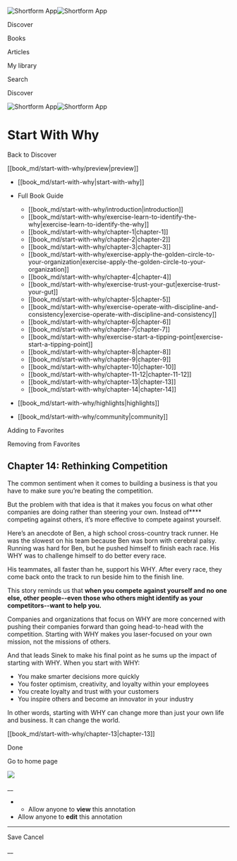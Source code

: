 ![Shortform App](/img/logo.36a2399e.svg)![Shortform App](/img/logo-dark.70c1b072.svg)

Discover

Books

Articles

My library

Search

Discover

![Shortform App](/img/logo.36a2399e.svg)![Shortform App](/img/logo-dark.70c1b072.svg)

# Start With Why

Back to Discover

[[book_md/start-with-why/preview|preview]]

  * [[book_md/start-with-why|start-with-why]]
  * Full Book Guide

    * [[book_md/start-with-why/introduction|introduction]]
    * [[book_md/start-with-why/exercise-learn-to-identify-the-why|exercise-learn-to-identify-the-why]]
    * [[book_md/start-with-why/chapter-1|chapter-1]]
    * [[book_md/start-with-why/chapter-2|chapter-2]]
    * [[book_md/start-with-why/chapter-3|chapter-3]]
    * [[book_md/start-with-why/exercise-apply-the-golden-circle-to-your-organization|exercise-apply-the-golden-circle-to-your-organization]]
    * [[book_md/start-with-why/chapter-4|chapter-4]]
    * [[book_md/start-with-why/exercise-trust-your-gut|exercise-trust-your-gut]]
    * [[book_md/start-with-why/chapter-5|chapter-5]]
    * [[book_md/start-with-why/exercise-operate-with-discipline-and-consistency|exercise-operate-with-discipline-and-consistency]]
    * [[book_md/start-with-why/chapter-6|chapter-6]]
    * [[book_md/start-with-why/chapter-7|chapter-7]]
    * [[book_md/start-with-why/exercise-start-a-tipping-point|exercise-start-a-tipping-point]]
    * [[book_md/start-with-why/chapter-8|chapter-8]]
    * [[book_md/start-with-why/chapter-9|chapter-9]]
    * [[book_md/start-with-why/chapter-10|chapter-10]]
    * [[book_md/start-with-why/chapter-11-12|chapter-11-12]]
    * [[book_md/start-with-why/chapter-13|chapter-13]]
    * [[book_md/start-with-why/chapter-14|chapter-14]]
  * [[book_md/start-with-why/highlights|highlights]]
  * [[book_md/start-with-why/community|community]]



Adding to Favorites 

Removing from Favorites 

## Chapter 14: Rethinking Competition

The common sentiment when it comes to building a business is that you have to make sure you’re beating the competition.

But the problem with that idea is that it makes you focus on what other companies are doing rather than steering your own. Instead of**** competing against others, it’s more effective to compete against yourself.

Here’s an anecdote of Ben, a high school cross-country track runner. He was the slowest on his team because Ben was born with cerebral palsy. Running was hard for Ben, but he pushed himself to finish each race. His WHY was to challenge himself to do better every race.

His teammates, all faster than he, support his WHY. After every race, they come back onto the track to run beside him to the finish line.

This story reminds us that **when you compete against yourself and no one else, other people--even those who others might identify as your competitors--want to help you.**

Companies and organizations that focus on WHY are more concerned with pushing their companies forward than going head-to-head with the competition. Starting with WHY makes you laser-focused on your own mission, not the missions of others.

And that leads Sinek to make his final point as he sums up the impact of starting with WHY. When you start with WHY:

  * You make smarter decisions more quickly
  * You foster optimism, creativity, and loyalty within your employees
  * You create loyalty and trust with your customers 
  * You inspire others and become an innovator in your industry



In other words, starting with WHY can change more than just your own life and business. It can change the world.

[[book_md/start-with-why/chapter-13|chapter-13]]

Done

Go to home page 

![](https://bat.bing.com/action/0?ti=56018282&Ver=2&mid=8b82f86e-6064-42c8-bcf0-09589f677e8b&sid=f30c5e70639211ee87d33f0876d93783&vid=f30c9700639211eeb3a75d830392c94f&vids=0&msclkid=N&pi=0&lg=en-US&sw=800&sh=600&sc=24&nwd=1&tl=Shortform%20%7C%20Book&p=https%3A%2F%2Fwww.shortform.com%2Fapp%2Fbook%2Fstart-with-why%2Fchapter-14&r=&lt=326&evt=pageLoad&sv=1&rn=347742)

__

  *   * Allow anyone to **view** this annotation
  * Allow anyone to **edit** this annotation



* * *

Save Cancel

__



